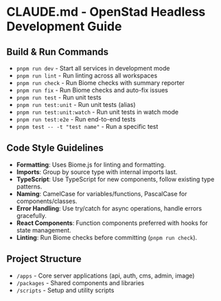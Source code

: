 # CLAUDE.md - OpenStad Headless Development Guide

## Build & Run Commands
- `pnpm run dev` - Start all services in development mode
- `pnpm run lint` - Run linting across all workspaces
- `pnpm run check` - Run Biome checks with summary reporter
- `pnpm run fix` - Run Biome checks and auto-fix issues
- `pnpm run test` - Run unit tests
- `pnpm run test:unit` - Run unit tests (alias)
- `pnpm run test:unit:watch` - Run unit tests in watch mode
- `pnpm run test:e2e` - Run end-to-end tests
- `pnpm test -- -t "test name"` - Run a specific test

## Code Style Guidelines
- **Formatting**: Uses Biome.js for linting and formatting.
- **Imports**: Group by source type with internal imports last.
- **TypeScript**: Use TypeScript for new components, follow existing type patterns.
- **Naming**: CamelCase for variables/functions, PascalCase for components/classes.
- **Error Handling**: Use try/catch for async operations, handle errors gracefully.
- **React Components**: Function components preferred with hooks for state management.
- **Linting**: Run Biome checks before committing (`pnpm run check`).

## Project Structure
- `/apps` - Core server applications (api, auth, cms, admin, image)
- `/packages` - Shared components and libraries
- `/scripts` - Setup and utility scripts
